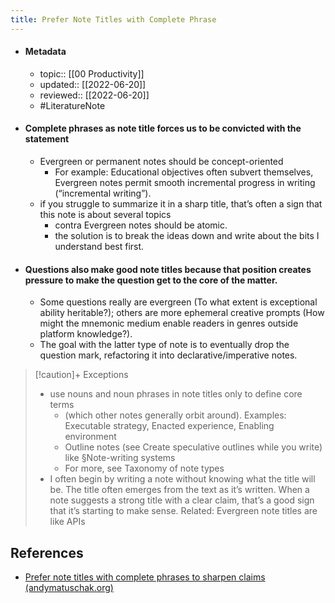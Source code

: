 ```yaml
---
title: Prefer Note Titles with Complete Phrase
---
```


- #### Metadata
	- topic:: [[00 Productivity]]
	- updated:: [[2022-06-20]]
	- reviewed:: [[2022-06-20]]
	- #LiteratureNote 
- #### Complete phrases as note title forces us to be convicted with the statement
	- Evergreen or permanent notes should be concept-oriented
		- For example: Educational objectives often subvert themselves, Evergreen notes permit smooth incremental progress in writing (“incremental writing”).
	- if you struggle to summarize it in a sharp title, that’s often a sign that this note is about several topics
		- contra Evergreen notes should be atomic.
		- the solution is to break the ideas down and write about the bits I understand best first.
- #### Questions also make good note titles because that position creates pressure to make the question get to the core of the matter.
	- Some questions really are evergreen (To what extent is exceptional ability heritable?); others are more ephemeral creative prompts (How might the mnemonic medium enable readers in genres outside platform knowledge?).
	- The goal with the latter type of note is to eventually drop the question mark, refactoring it into declarative/imperative notes.

> [!caution]+ Exceptions
> - use nouns and noun phrases in note titles only to define core terms
> 	- (which other notes generally orbit around). Examples: Executable strategy, Enacted experience, Enabling environment
> 	- Outline notes (see Create speculative outlines while you write) like §Note-writing systems
> 	- For more, see Taxonomy of note types
> - I often begin by writing a note without knowing what the title will be. The title often emerges from the text as it’s written. When a note suggests a strong title with a clear claim, that’s a good sign that it’s starting to make sense. Related: Evergreen note titles are like APIs
> 

## References
- [Prefer note titles with complete phrases to sharpen claims (andymatuschak.org)](https://notes.andymatuschak.org/z3KmNj3oKKSTJfqdfSEBzTQiCVGoC4GfK3rYW)
